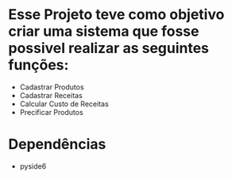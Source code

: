 # Esse Projeto teve como objetivo criar uma sistema que fosse possivel realizar as seguintes funções:

- Cadastrar Produtos
- Cadastrar Receitas
- Calcular Custo de Receitas
- Precificar Produtos

# Dependências

- pyside6
